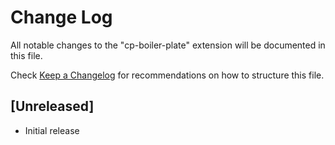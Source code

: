 # Change Log

All notable changes to the "cp-boiler-plate" extension will be documented in this file.

Check [Keep a Changelog](http://keepachangelog.com/) for recommendations on how to structure this file.

## [Unreleased]

- Initial release